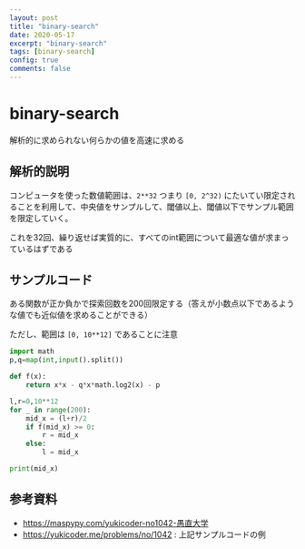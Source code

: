 ```yaml
---
layout: post
title: "binary-search"
date: 2020-05-17
excerpt: "binary-search"
tags: [binary-search]
config: true
comments: false
---
```


# binary-search

解析的に求められない何らかの値を高速に求める

## 解析的説明
コンピュータを使った数値範囲は、`2**32` つまり `[0, 2^32)` にたいてい限定されることを利用して、中央値をサンプルして、閾値以上、閾値以下でサンプル範囲を限定していく。  

これを32回、繰り返せば実質的に、すべてのint範囲について最適な値が求まっているはずである

## サンプルコード
ある関数が正か負かで探索回数を200回限定する（答えが小数点以下であるような値でも近似値を求めることができる） 

ただし、範囲は `[0, 10**12]` であることに注意

```python
import math
p,q=map(int,input().split())

def f(x):
    return x*x - q*x*math.log2(x) - p

l,r=0,10**12
for _ in range(200):
    mid_x = (l+r)/2
    if f(mid_x) >= 0:
        r = mid_x
    else:
        l = mid_x

print(mid_x)
```


## 参考資料
 - https://maspypy.com/yukicoder-no1042-愚直大学
 - https://yukicoder.me/problems/no/1042 : 上記サンプルコードの例




